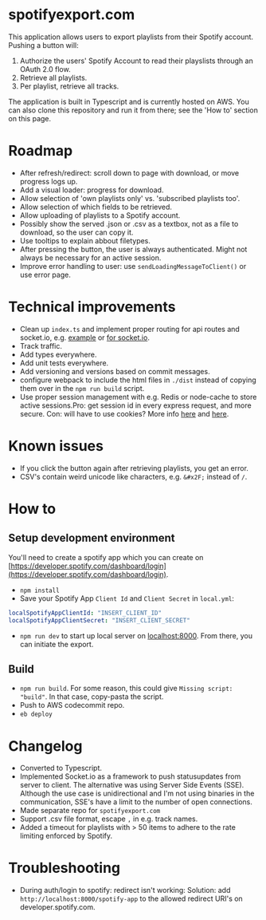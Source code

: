 # spotifyexport.com
This application allows users to export playlists from their Spotify account. Pushing a button will:
1. Authorize the users' Spotify Account to read their playslists through an OAuth 2.0 flow.
2. Retrieve all playlists. 
3. Per playlist, retrieve all tracks. 

The application is built in Typescript and is currently hosted on AWS. You can also clone this repository and run it from there; see the 'How to' section on this page. 

# Roadmap
- After refresh/redirect: scroll down to page with download, or move progress logs up.
- Add a visual loader: progress for download.
- Allow selection of 'own playlists only' vs. 'subscribed playlists too'. 
- Allow selection of which fields to be retrieved.
- Allow uploading of playlists to a Spotify account. 
- Possibly show the served .json or .csv as a textbox, not as a file to download, so the user can copy it.
- Use tooltips to explain abbout filetypes.
- After pressing the button, the user is always authenticated. Might not always be necessary for an active session.
- Improve error handling to user: use `sendLoadingMessageToClient()` or use error page.

# Technical improvements
- Clean up `index.ts` and implement proper routing for api routes and socket.io, e.g. [example](https://stackoverflow.com/questions/59681974/how-to-organize-routes-in-nodejs-express-app) or [for socket.io](https://stackoverflow.com/questions/20466129/how-to-organize-socket-handling-in-node-js-and-socket-io-app). 
- Track traffic.
- Add types everywhere. 
- Add unit tests everywhere.
- Add versioning and versions based on commit messages.
- configure webpack to include the html files in `./dist` instead of copying them over in the `npm run build` script.
- Use proper session management with e.g. Redis or node-cache to store active sessions.Pro: get session id in every express request, and more secure. Con: will have to use cookies? More info [here](https://www.section.io/engineering-education/session-management-in-nodejs-using-expressjs-and-express-session/) and [here](https://stackoverflow.com/questions/25532692/how-to-share-sessions-with-socket-io-1-x-and-express-4-x).

# Known issues
- If you click the button again after retrieving playlists, you get an error.
- CSV's contain weird unicode like characters, e.g. `&#x2F;` instead of `/`.

# How to

## Setup development environment
You'll need to create a spotify app which you can create on [https://developer.spotify.com/dashboard/login](https://developer.spotify.com/dashboard/login).

- `npm install`
- Save your Spotify App `Client Id` and `Client Secret` in `local.yml`:
```yml
localSpotifyAppClientId: "INSERT_CLIENT_ID"
localSpotifyAppClientSecret: "INSERT_CLIENT_SECRET"
```
- `npm run dev` to start up local server on [localhost:8000](localhost:8000). From there, you can initiate the export. 

## Build
- `npm run build`. For some reason, this could give `Missing script: "build"`. In that case, copy-pasta the script.
- Push to AWS codecommit repo. 
- `eb deploy`

# Changelog
- Converted to Typescript.
- Implemented Socket.io as a framework to push statusupdates from server to client. The alternative was using Server Side Events (SSE). Although the use case is unidirectional and I'm not using binaries in the communication, SSE's have a limit to the number of open connections.
- Made separate repo for `spotifyexport.com`
- Support .csv file format, escape `,` in e.g. track names.
- Added a timeout for playlists with > 50 items to adhere to the rate limiting enforced by Spotify.

# Troubleshooting
- During auth/login to spotify: redirect isn't working: Solution: add `http://localhost:8000/spotify-app` to the allowed redirect URI's on developer.spotify.com.